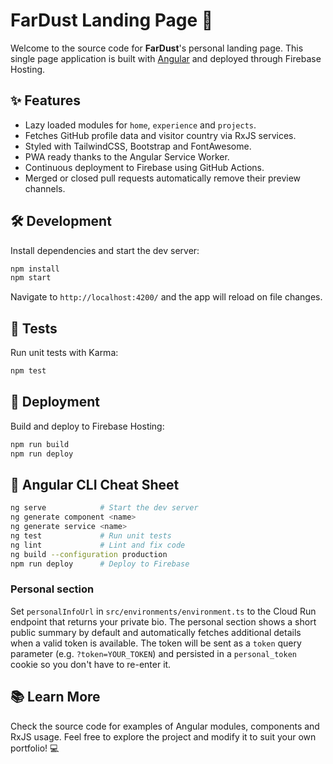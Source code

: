 # FarDust Landing Page 🚀

Welcome to the source code for **FarDust**'s personal landing page. This single page application is built with [Angular](https://angular.io/) and deployed through Firebase Hosting.

## ✨ Features

- Lazy loaded modules for `home`, `experience` and `projects`.
- Fetches GitHub profile data and visitor country via RxJS services.
- Styled with TailwindCSS, Bootstrap and FontAwesome.
- PWA ready thanks to the Angular Service Worker.
- Continuous deployment to Firebase using GitHub Actions.
- Merged or closed pull requests automatically remove their preview channels.

## 🛠️ Development

Install dependencies and start the dev server:

```bash
npm install
npm start
```

Navigate to `http://localhost:4200/` and the app will reload on file changes.

## 🧪 Tests

Run unit tests with Karma:

```bash
npm test
```

## 🚀 Deployment

Build and deploy to Firebase Hosting:

```bash
npm run build
npm run deploy
```

## 🔧 Angular CLI Cheat Sheet

```bash
ng serve            # Start the dev server
ng generate component <name>
ng generate service <name>
ng test             # Run unit tests
ng lint             # Lint and fix code
ng build --configuration production
npm run deploy      # Deploy to Firebase
```

### Personal section

Set `personalInfoUrl` in `src/environments/environment.ts` to the Cloud Run
endpoint that returns your private bio. The personal section shows a short
public summary by default and automatically fetches additional details when a
valid token is available. The token will be sent as a `token` query parameter
(e.g. `?token=YOUR_TOKEN`) and persisted in a `personal_token` cookie so you
don't have to re-enter it.

## 📚 Learn More

Check the source code for examples of Angular modules, components and RxJS usage. Feel free to explore the project and modify it to suit your own portfolio! 💻

